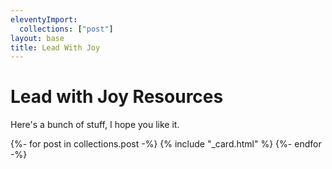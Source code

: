 ```yaml
---
eleventyImport:
  collections: ["post"]
layout: base
title: Lead With Joy
---
```


# Lead with Joy Resources

Here's a bunch of stuff, I hope you like it.

<div class="card-container">
  {%- for post in collections.post -%}
    {% include "_card.html" %}
  {%- endfor -%}
</div>
